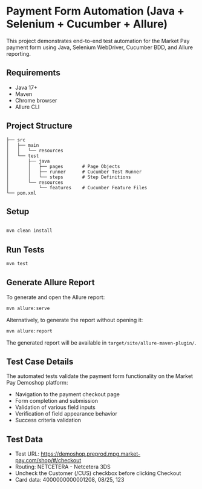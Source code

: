 # Payment Form Automation (Java + Selenium + Cucumber + Allure)

This project demonstrates end-to-end test automation for the Market Pay payment form using Java, Selenium WebDriver, Cucumber BDD, and Allure reporting.

## Requirements

- Java 17+
- Maven
- Chrome browser
- Allure CLI

## Project Structure

```
├── src
│   ├── main
│   │   └── resources
│   └── test
│       ├── java
│       │   ├── pages       # Page Objects
│       │   ├── runner      # Cucumber Test Runner
│       │   └── steps       # Step Definitions
│       └── resources
│           └── features    # Cucumber Feature Files
└── pom.xml
```

## Setup

```bash

mvn clean install
```

## Run Tests

```bash
mvn test
```

## Generate Allure Report

To generate and open the Allure report:

```bash
mvn allure:serve
```

Alternatively, to generate the report without opening it:

```bash
mvn allure:report
```

The generated report will be available in `target/site/allure-maven-plugin/`.

## Test Case Details

The automated tests validate the payment form functionality on the Market Pay Demoshop platform:

- Navigation to the payment checkout page
- Form completion and submission
- Validation of various field inputs
- Verification of field appearance behavior
- Success criteria validation

## Test Data

- Test URL: https://demoshop.preprod.mpg.market-pay.com/shop/#/checkout
- Routing: NETCETERA - Netcetera 3DS
- Uncheck the Customer (/CUS) checkbox before clicking Checkout
- Card data: 4000000000001208, 08/25, 123 